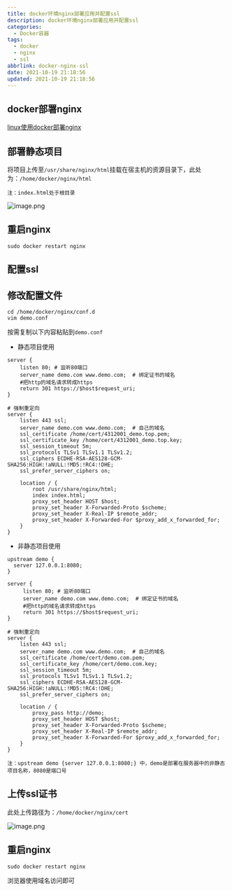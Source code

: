 ```yaml
---
title: docker环境nginx部署应用并配置ssl
description: docker环境nginx部署应用并配置ssl
categories:
  - Docker容器
tags:
  - docker
  - nginx
  - ssl
abbrlink: docker-nginx-ssl
date: 2021-10-19 21:18:56
updated: 2021-10-19 21:18:56
---
```


## docker部署nginx

[linux使用docker部署nginx](https://codesensi.cn/docker/linux-docker-nginx/)

## 部署静态项目

将项目上传至`/usr/share/nginx/html`挂载在宿主机的资源目录下，此处为：`/home/docker/nginx/html`

`注：index.html处于根目录`

![image.png](https://cdn.jsdelivr.net/gh/codesensi/picture@main/stage/blog/202110192126964.png)

## 重启nginx

```Shell
sudo docker restart nginx
```

## 配置ssl

## 修改配置文件

```Shell
cd /home/docker/nginx/conf.d
vim demo.conf
```

按需复制以下内容粘贴到`demo.conf`  

- 静态项目使用

```Shell
server {
    listen 80; # 监听80端口
    server_name demo.com www.demo.com;  # 绑定证书的域名
    #把http的域名请求转成https
    return 301 https://$host$request_uri; 
}

# 强制重定向
server {
    listen 443 ssl;
    server_name demo.com www.demo.com;  # 自己的域名
    ssl_certificate /home/cert/4312001_demo.top.pem;
    ssl_certificate_key /home/cert/4312001_demo.top.key;
    ssl_session_timeout 5m;
    ssl_protocols TLSv1 TLSv1.1 TLSv1.2;
    ssl_ciphers ECDHE-RSA-AES128-GCM-SHA256:HIGH:!aNULL:!MD5:!RC4:!DHE;
    ssl_prefer_server_ciphers on;

    location / {
        root /usr/share/nginx/html;
        index index.html;
        proxy_set_header HOST $host;
        proxy_set_header X-Forwarded-Proto $scheme;
        proxy_set_header X-Real-IP $remote_addr;
        proxy_set_header X-Forwarded-For $proxy_add_x_forwarded_for;
    }
}
```

- 非静态项目使用

```Shell
upstream demo {
  server 127.0.0.1:8080;
}

server {
     listen 80; # 监听80端口
     server_name demo.com www.demo.com;  # 绑定证书的域名
     #把http的域名请求转成https
     return 301 https://$host$request_uri; 
}

# 强制重定向
server {
    listen 443 ssl;
    server_name demo.com www.demo.com;  # 自己的域名
    ssl_certificate /home/cert/demo.com.pem;
    ssl_certificate_key /home/cert/demo.com.key;
    ssl_session_timeout 5m;
    ssl_protocols TLSv1 TLSv1.1 TLSv1.2;
    ssl_ciphers ECDHE-RSA-AES128-GCM-SHA256:HIGH:!aNULL:!MD5:!RC4:!DHE;
    ssl_prefer_server_ciphers on;

    location / {
        proxy_pass http://demo;
        proxy_set_header HOST $host;
        proxy_set_header X-Forwarded-Proto $scheme;
        proxy_set_header X-Real-IP $remote_addr;
        proxy_set_header X-Forwarded-For $proxy_add_x_forwarded_for;
    }
}
```

`注：upstream demo {server 127.0.0.1:8080;} 中，demo是部署在服务器中的非静态项目名称，8080是端口号`

## 上传ssl证书

此处上传路径为：`/home/docker/nginx/cert`

![image.png](https://cdn.jsdelivr.net/gh/codesensi/picture@main/stage/blog/202110192133381.png)

## 重启nginx

```Shell
sudo docker restart nginx
```

浏览器使用域名访问即可
